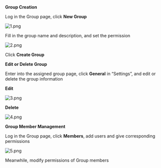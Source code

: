 **Group Creation**

Log in the Group page, click **New Group**

![1.png](https://github.com/jdcloudcom/cn/blob/edit/image/codecommit/Group1.png)


Fill in the group name and description, and set the permission

![2.png](https://github.com/jdcloudcom/cn/blob/edit/image/codecommit/Group2.png)

Click **Create Group**

**Edit or Delete Group**

Enter into the assigned group page, click **General** in “Settings”, and edit or delete the group information

**Edit**

![3.png](https://github.com/jdcloudcom/cn/blob/edit/image/codecommit/Group3.png)

**Delete**

![4.png](https://github.com/jdcloudcom/cn/blob/edit/image/codecommit/Group4.png)

**Group Member Management**

Log in the Group page, click **Members**, add users and give corresponding permissions

![5.png](https://github.com/jdcloudcom/cn/blob/edit/image/codecommit/Group5.png)

Meanwhile, modify permissions of Group members

